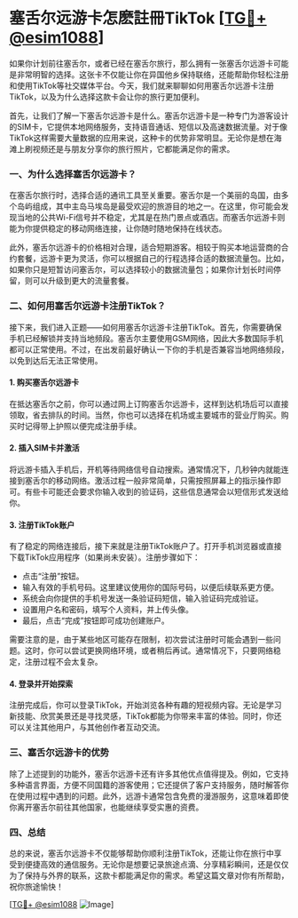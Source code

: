 # 塞舌尔远游卡怎麽註冊TikTok [[TG💪+ @esim1088](https://t.me/s/esim1088)]

如果你计划前往塞舌尔，或者已经在塞舌尔旅行，那么拥有一张塞舌尔远游卡可能是非常明智的选择。这张卡不仅能让你在异国他乡保持联络，还能帮助你轻松注册和使用TikTok等社交媒体平台。今天，我们就来聊聊如何用塞舌尔远游卡注册TikTok，以及为什么选择这款卡会让你的旅行更加便利。

首先，让我们了解一下塞舌尔远游卡是什么。塞舌尔远游卡是一种专门为游客设计的SIM卡，它提供本地网络服务，支持语音通话、短信以及高速数据流量。对于像TikTok这样需要大量数据的应用来说，这种卡的优势非常明显。无论你是想在海滩上刷视频还是与朋友分享你的旅行照片，它都能满足你的需求。

### 一、为什么选择塞舌尔远游卡？

在塞舌尔旅行时，选择合适的通讯工具至关重要。塞舌尔是一个美丽的岛国，由多个岛屿组成，其中主岛马埃岛是最受欢迎的旅游目的地之一。在这里，你可能会发现当地的公共Wi-Fi信号并不稳定，尤其是在热门景点或酒店。而塞舌尔远游卡则能为你提供稳定的移动网络连接，让你随时随地保持在线状态。

此外，塞舌尔远游卡的价格相对合理，适合短期游客。相较于购买本地运营商的合约套餐，远游卡更为灵活，你可以根据自己的行程选择合适的数据流量包。比如，如果你只是短暂访问塞舌尔，可以选择较小的数据流量包；如果你计划长时间停留，则可以升级到更大的流量套餐。

### 二、如何用塞舌尔远游卡注册TikTok？

接下来，我们进入正题——如何用塞舌尔远游卡注册TikTok。首先，你需要确保手机已经解锁并支持当地频段。塞舌尔主要使用GSM网络，因此大多数国际手机都可以正常使用。不过，在出发前最好确认一下你的手机是否兼容当地网络频段，以免到达后无法正常使用。

#### 1. 购买塞舌尔远游卡

在抵达塞舌尔之前，你可以通过网上订购塞舌尔远游卡，这样到达机场后可以直接领取，省去排队的时间。当然，你也可以选择在机场或主要城市的营业厅购买。购买时记得带上护照以便完成注册手续。

#### 2. 插入SIM卡并激活

将远游卡插入手机后，开机等待网络信号自动搜索。通常情况下，几秒钟内就能连接到塞舌尔的移动网络。激活过程一般非常简单，只需按照屏幕上的指示操作即可。有些卡可能还会要求你输入收到的验证码，这些信息通常会以短信形式发送给你。

#### 3. 注册TikTok账户

有了稳定的网络连接后，接下来就是注册TikTok账户了。打开手机浏览器或直接下载TikTok应用程序（如果尚未安装）。注册步骤如下：

- 点击“注册”按钮。
- 输入有效的手机号码。这里建议使用你的国际号码，以便后续联系更方便。
- 系统会向你提供的手机号发送一条验证码短信，输入验证码完成验证。
- 设置用户名和密码，填写个人资料，并上传头像。
- 最后，点击“完成”按钮即可成功创建账户。

需要注意的是，由于某些地区可能存在限制，初次尝试注册时可能会遇到一些问题。这时，你可以尝试更换网络环境，或者稍后再试。通常情况下，只要网络稳定，注册过程不会太复杂。

#### 4. 登录并开始探索

注册完成后，你可以登录TikTok，开始浏览各种有趣的短视频内容。无论是学习新技能、欣赏美景还是寻找灵感，TikTok都能为你带来丰富的体验。同时，你还可以关注其他用户，与其他创作者互动交流。

### 三、塞舌尔远游卡的优势

除了上述提到的功能外，塞舌尔远游卡还有许多其他优点值得提及。例如，它支持多种语言界面，方便不同国籍的游客使用；它还提供了客户支持服务，随时解答你在使用过程中遇到的问题。此外，远游卡通常包含免费的漫游服务，这意味着即使你离开塞舌尔前往其他国家，也能继续享受实惠的资费。

### 四、总结

总的来说，塞舌尔远游卡不仅能够帮助你顺利注册TikTok，还能让你在旅行中享受到便捷高效的通信服务。无论你是想要记录旅途点滴、分享精彩瞬间，还是仅仅为了保持与外界的联系，这款卡都能满足你的需求。希望这篇文章对你有所帮助，祝你旅途愉快！

[[TG💪+ @esim1088](https://t.me/s/esim1088) ![Image](https://i.postimg.cc/4NQfJmqS/Snipaste-2025-05-13-00-14-12.png)]